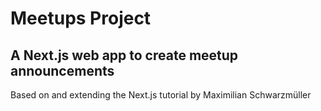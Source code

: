 # Meetups Project

## A Next.js web app to create meetup announcements

Based on and extending the Next.js tutorial by Maximilian Schwarzmüller
